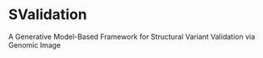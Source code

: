 # SValidation
 A Generative Model-Based Framework for Structural Variant Validation via Genomic Image
